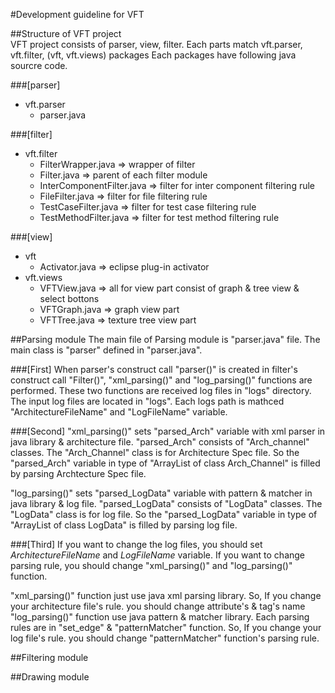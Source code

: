 #Development guideline for VFT

##Structure of VFT project  
VFT project consists of parser, view, filter.
Each parts match vft.parser, vft.filter, (vft, vft.views) packages
Each packages have following java sourcre code.

###[parser]
+ vft.parser
    + parser.java

###[filter]
+ vft.filter
    + FilterWrapper.java => wrapper of filter
    + Filter.java => parent of each filter module
    + InterComponentFilter.java => filter for inter component filtering rule
    + FileFilter.java => filter for file filtering rule
    + TestCaseFilter.java => filter for test case filtering rule
    + TestMethodFilter.java => filter for test method filtering rule

###[view]
+ vft
    + Activator.java => eclipse plug-in activator
+ vft.views
    + VFTView.java => all for view part consist of graph & tree view & select bottons
    + VFTGraph.java => graph view part
    + VFTTree.java => texture tree view part

##Parsing module
The main file of Parsing module is "parser.java" file.
The main class is "parser" defined in "parser.java".

###[First]
When parser's construct call "parser()" is created in filter's construct call "Filter()", "xml_parsing()" and "log_parsing()" functions are performed.
These two functions are received log files in "logs" directory.
The input log files are located in "logs".
Each logs path is mathced "ArchitectureFileName" and "LogFileName" variable.

###[Second]
"xml_parsing()" sets "parsed_Arch" variable with xml parser in java library & architecture file.
"parsed_Arch" consists of "Arch_channel" classes.
The "Arch_Channel" class is for Architecture Spec file.
So the "parsed_Arch" variable in type of "ArrayList of class Arch_Channel" is filled by parsing Archtecture Spec file.  

"log_parsing()" sets "parsed_LogData" variable with pattern & matcher in java library & log file.
"parsed_LogData" consists of "LogData" classes.
The "LogData" class is for log file.
So the "parsed_LogData" variable in type of "ArrayList of class LogData" is filled by parsing log file.

###[Third]
If you want to change the log files, you should set *ArchitectureFileName* and *LogFileName* variable.
If you want to change parsing rule, you should change "xml_parsing()" and "log_parsing()" function.

"xml_parsing()" function just use java xml parsing library.
So, If you change your architecture file's rule. you should change attribute's & tag's name
"log_parsing()" function use java pattern & matcher library.
Each parsing rules are in "set_edge" & "patternMatcher" function.
So, If you change your log file's rule. you should change "patternMatcher" function's parsing rule.

##Filtering module

##Drawing module